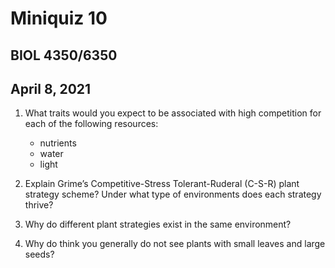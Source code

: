# Miniquiz 10
## BIOL 4350/6350
## April 8, 2021

1. What traits would you expect to be associated with high competition for each of the
following resources:
	- nutrients
	- water
	- light

2. Explain Grime’s Competitive-Stress Tolerant-Ruderal (C-S-R) plant strategy scheme? 
Under what type of environments does each strategy thrive?

3. Why do different plant strategies exist in the same environment?

4. Why do think you generally do not see plants with small leaves and large seeds?
